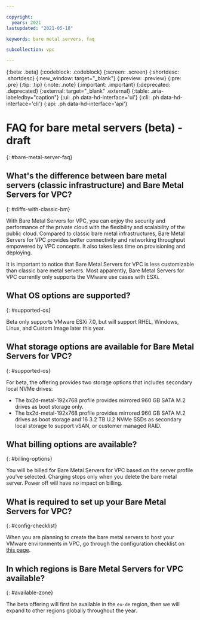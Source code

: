 ```yaml
---

copyright:
  years: 2021
lastupdated: "2021-05-18"

keywords: bare metal servers, faq

subcollection: vpc

---
```


{:beta: .beta}
{:codeblock: .codeblock}
{:screen: .screen}
{:shortdesc: .shortdesc}
{:new_window: target="_blank"}
{:preview: .preview}
{:pre: .pre}
{:tip: .tip}
{:note: .note}
{:important: .important}
{:deprecated: .deprecated}
{:external: target="_blank" .external}
{:table: .aria-labeledby="caption"}
{:ui: .ph data-hd-interface='ui'}
{:cli: .ph data-hd-interface='cli'}
{:api: .ph data-hd-interface='api'}

# FAQ for bare metal servers (beta) - draft
{: #bare-metal-server-faq}

## What's the difference between bare metal servers (classic infrastructure) and Bare Metal Servers for VPC?
{: #diffs-with-classic-bm}

With Bare Metal Servers for VPC, you can enjoy the security and performance of the private cloud with the flexibility and scalability of the public cloud. Compared to classic bare metal infrastructures, Bare Metal Servers for VPC provides better connectivity and networking throughput empowered by VPC concepts. It also takes less time on provisioning and deploying.

It is important to notice that Bare Metal Servers for VPC is less customizable than classic bare metal servers. Most apparently, Bare Metal Servers for VPC currently only supports the VMware use cases with ESXi.

## What OS options are supported?
{: #supported-os}

Beta only supports VMware ESXi 7.0, but will support RHEL, Windows, Linux, and Custom Image later this year. 

## What storage options are available for Bare Metal Servers for VPC?
{: #supported-os}

For beta, the offering provides two storage options that includes secondary local NVMe drives: 

* The bx2d-metal-192x768 profile provides mirrored 960 GB SATA M.2 drives as boot storage only. 
* The bx2d-metal-192x768 profile provides mirrored 960 GB SATA M.2 drives as boot storage and 16 3.2 TB U.2 NVMe SSDs as secondary local storage to support vSAN, or customer managed RAID. 

## What billing options are available?
{: #billing-options}

You will be billed for Bare Metal Servers for VPC based on the server profile you've selected. Charging stops only when you delete the bare metal server. Power off will have no impact on billing. 

## What is required to set up your Bare Metal Servers for VPC? 
{: #config-checklist}

When you are planning to create the bare metal servers to host your VMware environments in VPC, go through the configuration checklist on [this page](/docs/vpc?topic=vpc-planning-for-bare-metal-servers). 

## In which regions is Bare Metal Servers for VPC available?
{: #available-zone}

The beta offering will first be available in the `eu-de` region, then we will expand to other regions globally throughout the year. 
